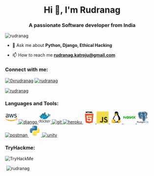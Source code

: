 <h1 align="center">Hi 👋, I'm Rudranag</h1>
<h3 align="center">A passionate Software developer from India</h3>

<p align="left"> <img src="https://komarev.com/ghpvc/?username=rudranag&label=Profile%20views&color=0e75b6&style=flat" alt="rudranag" /> </p>

- 💬 Ask me about **Python, Django, Ethical Hacking**

- 📫 How to reach me **rudranag.katroju@gmail.com**

<h3 align="left">Connect with me:</h3>
<p align="left">
<a href="https://twitter.com/0xrudranag" target="blank"><img align="center" src="https://raw.githubusercontent.com/rahuldkjain/github-profile-readme-generator/master/src/images/icons/Social/twitter.svg" alt="0xrudranag" height="30" width="40" /></a>
<a href="https://tryhackme.com/p/rudranag" target="blank"><img align="center" src="https://pbs.twimg.com/profile_images/1478793060607832067/xGV-V2B8_400x400.jpg" alt="rudranag" height="30" width="40" /></a>
</p>
<a href="https://tryhackme.com/p/rudranag" target="blank"><img align="center" src="https://tryhackme.com/img/favicon.png" alt="rudranag" height="30" width="40" /></a>
</p>

<h3 align="left">Languages and Tools:</h3>
<p align="left"> <a href="https://aws.amazon.com" target="_blank" rel="noreferrer"> <img src="https://raw.githubusercontent.com/devicons/devicon/master/icons/amazonwebservices/amazonwebservices-original-wordmark.svg" alt="aws" width="40" height="40"/> </a> <a href="https://www.djangoproject.com/" target="_blank" rel="noreferrer"> <img src="https://cdn.worldvectorlogo.com/logos/django.svg" alt="django" width="40" height="40"/> </a> <a href="https://www.docker.com/" target="_blank" rel="noreferrer"> <img src="https://raw.githubusercontent.com/devicons/devicon/master/icons/docker/docker-original-wordmark.svg" alt="docker" width="40" height="40"/> </a> <a href="https://git-scm.com/" target="_blank" rel="noreferrer"> <img src="https://www.vectorlogo.zone/logos/git-scm/git-scm-icon.svg" alt="git" width="40" height="40"/> </a> <a href="https://heroku.com" target="_blank" rel="noreferrer"> <img src="https://www.vectorlogo.zone/logos/heroku/heroku-icon.svg" alt="heroku" width="40" height="40"/> </a> <a href="https://www.w3.org/html/" target="_blank" rel="noreferrer"> <img src="https://raw.githubusercontent.com/devicons/devicon/master/icons/html5/html5-original-wordmark.svg" alt="html5" width="40" height="40"/> </a> <a href="https://developer.mozilla.org/en-US/docs/Web/JavaScript" target="_blank" rel="noreferrer"> <img src="https://raw.githubusercontent.com/devicons/devicon/master/icons/javascript/javascript-original.svg" alt="javascript" width="40" height="40"/> </a> <a href="https://www.linux.org/" target="_blank" rel="noreferrer"> <img src="https://raw.githubusercontent.com/devicons/devicon/master/icons/linux/linux-original.svg" alt="linux" width="40" height="40"/> </a> <a href="https://www.nginx.com" target="_blank" rel="noreferrer"> <img src="https://raw.githubusercontent.com/devicons/devicon/master/icons/nginx/nginx-original.svg" alt="nginx" width="40" height="40"/> </a> <a href="https://www.postgresql.org" target="_blank" rel="noreferrer"> <img src="https://raw.githubusercontent.com/devicons/devicon/master/icons/postgresql/postgresql-original-wordmark.svg" alt="postgresql" width="40" height="40"/> </a> <a href="https://postman.com" target="_blank" rel="noreferrer"> <img src="https://www.vectorlogo.zone/logos/getpostman/getpostman-icon.svg" alt="postman" width="40" height="40"/> </a> <a href="https://www.python.org" target="_blank" rel="noreferrer"> <img src="https://raw.githubusercontent.com/devicons/devicon/master/icons/python/python-original.svg" alt="python" width="40" height="40"/> </a> <a href="https://unity.com/" target="_blank" rel="noreferrer"> <img src="https://www.vectorlogo.zone/logos/unity3d/unity3d-icon.svg" alt="unity" width="40" height="40"/> </a> </p>

<h3 align="left">TryHackme:</h3>
<img src="https://tryhackme-badges.s3.amazonaws.com/rudranag.png" alt="TryHackMe">

<p>&nbsp;<img align="center" src="https://github-readme-stats.vercel.app/api?username=rudranag&show_icons=true&locale=en" alt="rudranag" /></p>
